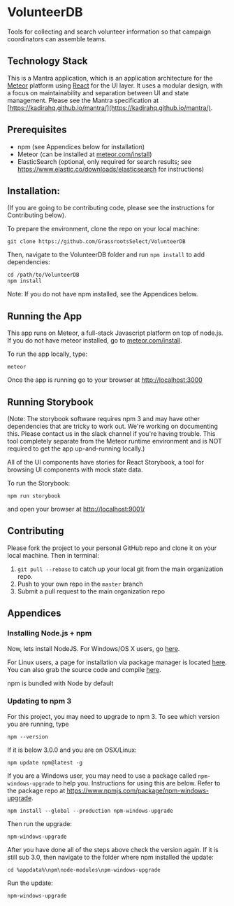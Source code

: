 # VolunteerDB

Tools for collecting and search volunteer information so that campaign coordinators can assemble teams.

## Technology Stack

This is a Mantra application, which is an application architecture for the [Meteor](meteor.com) platform using [React](reactjs.com) for the UI layer. It uses a modular design, with a focus on maintainability and separation between UI and state management. Please see the Mantra specification at [https://kadirahq.github.io/mantra/](https://kadirahq.github.io/mantra/).

## Prerequisites

- npm (see Appendices below for installation)
- Meteor (can be installed at [meteor.com/install](https://meteor.com/install))
- ElasticSearch (optional, only required for search results; see https://www.elastic.co/downloads/elasticsearch for instructions)

## Installation:

(If you are going to be contributing code, please see the instructions for Contributing below).

To prepare the environment, clone the repo on your local machine:
```
git clone https://github.com/GrassrootsSelect/VolunteerDB
```

Then, navigate to the VolunteerDB folder and run `npm install` to add dependencies:
```
cd /path/to/VolunteerDB
npm install
```

Note: If you do not have npm installed, see the Appendices below.

## Running the App

This app runs on Meteor, a full-stack Javascript platform on top of node.js. If you do not have meteor installed, go to [meteor.com/install](https://meteor.com/install).

To run the app locally, type:

```
meteor
```

Once the app is running go to your browser at [http://localhost:3000](localhost:3000)

## Running Storybook

(Note: The storybook software requires npm 3 and may have other dependencies that are tricky to work out. We're working on documenting this. Please contact us in the slack channel if you're having trouble. This tool completely separate from the Meteor runtime environment and is NOT required to get the app up-and-running locally.)

All of the UI components have stories for React Storybook, a tool for browsing UI components with mock state data.

To run the Storybook:

```
npm run storybook
```

and open your browser at [http://localhost:9001/](http://localhost:9001/)

## Contributing

Please fork the project to your personal GitHub repo and clone it on your local machine. Then in terminal:

1. `git pull --rebase` to catch up your local git from the main organization repo.
1. Push to your own repo in the `master` branch
1. Submit a pull request to the main organization repo


## Appendices

### Installing Node.js + npm

Now, lets install NodeJS. For Windows/OS X users, go [here](https://nodejs.org/en/download/).

For Linux users, a page for installation via package manager is located [here](https://nodejs.org/en/download/package-manager/). You can also grab the source code and compile [here](https://nodejs.org/en/download/).

npm is bundled with Node by default

### Updating to npm 3

For this project, you may need to upgrade to npm 3. To see which version you are running, type
```
npm --version
```

If it is below 3.0.0 and you are on OSX/Linux:
```
npm update npm@latest -g
```

If you are a Windows user, you may need to use a package called `npm-windows-upgrade` to help you. Instructions for using this are below. Refer to the package repo at https://www.npmjs.com/package/npm-windows-upgrade.
```
npm install --global --production npm-windows-upgrade
```
Then run the upgrade:
```
npm-windows-upgrade
```
After you have done all of the steps above check the version again. If it is still sub 3.0, then navigate to the folder where npm installed the update:
```
cd %appdata%\npm\node-modules\npm-windows-upgrade
```
Run the update:
```
npm-windows-upgrade
```
